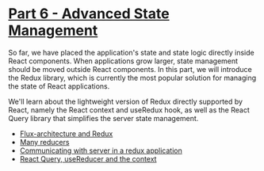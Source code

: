 # [Part 6 - Advanced State Management](https://fullstackopen.com/en/part6)

So far, we have placed the application's state and state logic directly inside React components. When applications grow larger, state management should be moved outside React components. In this part, we will introduce the Redux library, which is currently the most popular solution for managing the state of React applications.

We'll learn about the lightweight version of Redux directly supported by React, namely the React context and useRedux hook, as well as the React Query library that simplifies the server state management.

- [Flux-architecture and Redux](https://fullstackopen.com/en/part6/flux_architecture_and_redux)
- [Many reducers](https://fullstackopen.com/en/part6/many_reducers)
- [Communicating with server in a redux application](https://fullstackopen.com/en/part6/communicating_with_server_in_a_redux_application)
- [React Query, useReducer and the context](https://fullstackopen.com/en/part6/react_query_use_reducer_and_the_context)
